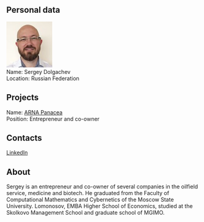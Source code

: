 ## Personal data
![ photo](../people/photo/sergey_dolgachev.jpg)  
Name: Sergey Dolgachev  
Location: Russian Federation 
## Projects 
Name: [ARNA Panacea](../projects/arna_panacea.md)  
Position:  Entrepreneur and co-owner  
## Contacts
[LinkedIn](https://www.linkedin.com/in/sergey-dolgachev-931743127/)  
## About
Sergey is an entrepreneur and co-owner of several companies in the oilfield service, medicine and biotech. He graduated from the Faculty of Computational Mathematics and Cybernetics of the Moscow State University. Lomonosov, EMBA Higher School of Economics, studied at the Skolkovo Management School and graduate school of MGIMO.
